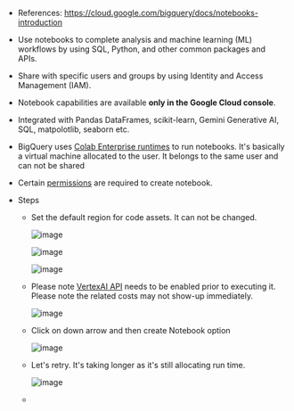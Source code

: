 - References: https://cloud.google.com/bigquery/docs/notebooks-introduction

- Use notebooks to complete analysis and machine learning (ML) workflows by using SQL, Python, and other common packages and APIs.
- Share with specific users and groups by using Identity and Access Management (IAM).
- Notebook capabilities are available **only in the Google Cloud console**.
- Integrated with Pandas DataFrames, scikit-learn, Gemini Generative AI, SQL, matpolotlib, seaborn etc.
- BigQuery uses [Colab Enterprise runtimes](https://cloud.google.com/colab/docs/create-runtime) to run notebooks. 
  It's basically a virtual machine allocated to the user. It belongs to the same user and can not be shared
- Certain [permissions](https://cloud.google.com/bigquery/docs/create-notebooks#permissions_to_create_notebooks) are required to create notebook.

- Steps
  - Set the default region for code assets. It can not be changed.
   
    ![image](https://github.com/Ajit1279/GCP_Learning/assets/81754034/144a173b-2df6-4b5a-b2ee-3f1f36363f21)

    ![image](https://github.com/Ajit1279/GCP_Learning/assets/81754034/b192c52d-5812-4c23-a602-cb6b4fa3776d)

    ![image](https://github.com/Ajit1279/GCP_Learning/assets/81754034/de16ed7e-8208-48d7-b7ca-53a78c8c97bf)

  - Please note [VertexAI API](https://console.cloud.google.com/apis/api/aiplatform.googleapis.com/cost?project=mybqproj0427) needs to be enabled prior to executing it. Please note the related costs may not show-up immediately.

    ![image](https://github.com/Ajit1279/GCP_Learning/assets/81754034/e81421aa-a3d1-49bd-8786-20d5a92439ce)

  
  - Click on down arrow and then create Notebook option

    ![image](https://github.com/Ajit1279/GCP_Learning/assets/81754034/0eb68897-c3cc-4ac7-9c3d-833f023d9aeb)

  
  - Let's retry. It's taking longer as it's still allocating run time.

    ![image](https://github.com/Ajit1279/GCP_Learning/assets/81754034/c13c4d91-e433-44b7-8c9e-686e28ca2bd4)

    
  -    
